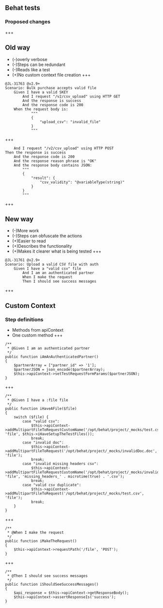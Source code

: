 ## Behat tests
### Proposed changes
+++
## Old way
 -  (-)overly verbose
 -  (-)Steps can be redundant
 -  (-)Reads like a test
 -  (+)No custom context file creation
+++
```
@JL-31763 @v2.9+
Scenario: Bulk purchase accepts valid file
	Given I have a valid SKEY
		And I request "/v2/csv_upload" using HTTP GET
		And the response is success
		And the response code is 200			
	When the request body is:
			"""
			{
				"upload_csv": "invalid_file"
			}
			"""
```
+++
```
	And I request "/v2/csv_upload" using HTTP POST
Then the response is success
	And the response code is 200
	And the response reason phrase is "OK"
	And the response body contains JSON:
		"""
		{
			"result": {
				"csv_validity": "@variableType(string)"
			}
		}
		"""
```
+++
## New way
- (-)More work
- (-)Steps can obfuscate the actions
- (+)Easier to read
- (+)Describes the functionality
- (+)Makes it clearer what is being tested
+++
```
@JL-31761 @v2.9+
Scenario: Upload a valid CSV file with auth
	Given I have a "valid csv" file
        And I am an authenticated partner
        When I make the request
        Then I should see success messages
```
+++
## Custom Context
### Step definitions
- Methods from apiContext
- One custom method
+++
```
/**
 * @Given I am an authenticated partner
 */
public function iAmAnAuthenticatedPartner()
{
	$partnerArray = ["partner_id" => '1'];
	$partnerJSON = json_encode($partnerArray);
	$this->apiContext->setTestRequestFormParams($partnerJSON);
}
```
+++
```
/**
 * @Given I have a :file file
 */
public function iHaveAFile($file)
{
	switch ($file) {
		case "valid csv":
			$this->apiContext->addMultipartFileToRequestCustomName('/opt/behat/project/_mocks/test.csv', 'file', $this->iHaveSetupTheTestFiles());
			break;
		case "invalid doc":
			$this->apiContext->addMultipartFileToRequest('/opt/behat/project/_mocks/invalidDoc.doc', 'file');
			break;
		case "invalid missing headers csv":
			$this->apiContext->addMultipartFileToRequestCustomName('/opt/behat/project/_mocks/invalid_missing_headers.csv', 'file', 'missing_headers_' . microtime(true) . '.csv');
			break;
		case "valid csv duplicate":
			$this->apiContext->addMultipartFileToRequest('/opt/behat/project/_mocks/test.csv', 'file');
			break;
	}
}
```
+++
```
/**
 * @When I make the request
 */
public function iMakeTheRequest()
{
	$this->apiContext->requestPath('/file', 'POST');
}
```
+++
```
/**
 * @Then I should see success messages
 */
public function iShouldSeeSuccessMessages()
{
	$api_response = $this->apiContext->getResponseBody();
	$this->apiContext->assertResponseIs('success');
}
```

